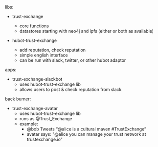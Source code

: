libs:

- trust-exchange
  - core functions
  - datastores starting with neo4j and ipfs (either or both as available)

- hubot-trust-exchange
  - add reputation, check reputation
  - simple english interface
  - can be run with slack, twitter, or other hubot adaptor

apps:

- trust-exchange-slackbot
  - uses hubot-trust-exchange lib
  - allows users to post & check reputation from slack

back burner:

- trust-exchange-avatar
  - uses hubot-trust-exchange lib
  - runs as @Trust_Exchange
  - example:
    - @bob Tweets “@alice is a cultural maven #TrustExchange”
    - avatar says: "@alice you can manage your trust network at trustexchange.io"
